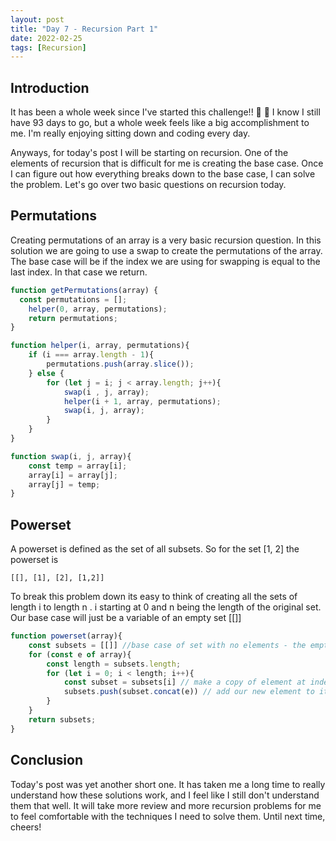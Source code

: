 ```yaml
---
layout: post
title: "Day 7 - Recursion Part 1"
date: 2022-02-25
tags: [Recursion]
---
```


## Introduction
It has been a whole week since I've started this challenge!! 🎉 🎉  I know I still have 93 days to go, but a whole week feels like a big accomplishment to me. I'm really enjoying sitting down and coding every day.

Anyways, for today's post I will be starting on recursion. One of the elements of recursion that is difficult for me is creating the base case. Once I can figure out how everything breaks down to the base case, I can solve the problem. Let's go over two basic questions on recursion today.

## Permutations
Creating permutations of an array is a very basic recursion question. In this solution we are going to use a swap to create the permutations of the array. The base case will be if the index we are using for swapping is equal to the last index. In that case we return.

```js
function getPermutations(array) {
  const permutations = [];
	helper(0, array, permutations);
	return permutations;
}

function helper(i, array, permutations){
	if (i === array.length - 1){
		permutations.push(array.slice());
	} else {
		for (let j = i; j < array.length; j++){
			swap(i , j, array);
			helper(i + 1, array, permutations);
			swap(i, j, array);
		}
	}
}

function swap(i, j, array){
	const temp = array[i];
	array[i] = array[j];
	array[j] = temp;
}

```

## Powerset
A powerset is defined as the set of all subsets. So for the set [1, 2] the powerset is

```
[[], [1], [2], [1,2]]
```

To break this problem down its easy to think of creating all the sets of length i to length n . i starting at 0 and n being the length of the original set. Our base case will just be a variable of an empty set [[]]


```js
function powerset(array){
    const subsets = [[]] //base case of set with no elements - the empty set
    for (const e of array){
        const length = subsets.length;
        for (let i = 0; i < length; i++){
            const subset = subsets[i] // make a copy of element at index i
            subsets.push(subset.concat(e)) // add our new element to it
        }
    }
    return subsets;
}

```

## Conclusion
Today's post was yet another short one. It has taken me a long time to really understand how these solutions work, and I feel like I still don't understand them that well. It will take more review and more recursion problems for me to feel comfortable with the techniques I need to solve them. Until next time, cheers! 